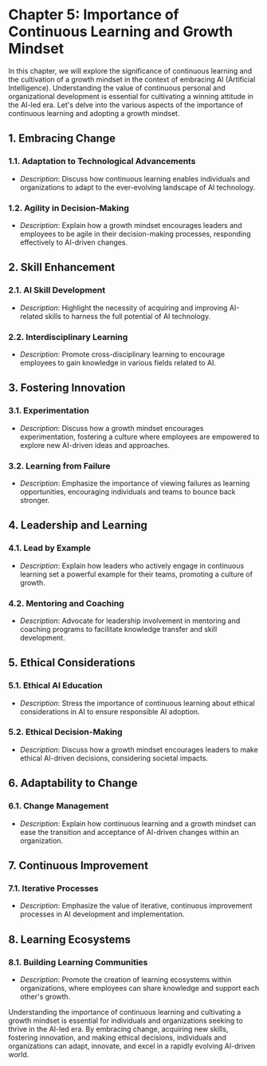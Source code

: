 Chapter 5: Importance of Continuous Learning and Growth Mindset
===============================================================

In this chapter, we will explore the significance of continuous learning and the cultivation of a growth mindset in the context of embracing AI (Artificial Intelligence). Understanding the value of continuous personal and organizational development is essential for cultivating a winning attitude in the AI-led era. Let's delve into the various aspects of the importance of continuous learning and adopting a growth mindset.

**1. Embracing Change**
-----------------------

### 1.1. **Adaptation to Technological Advancements**

* *Description*: Discuss how continuous learning enables individuals and organizations to adapt to the ever-evolving landscape of AI technology.

### 1.2. **Agility in Decision-Making**

* *Description*: Explain how a growth mindset encourages leaders and employees to be agile in their decision-making processes, responding effectively to AI-driven changes.

**2. Skill Enhancement**
------------------------

### 2.1. **AI Skill Development**

* *Description*: Highlight the necessity of acquiring and improving AI-related skills to harness the full potential of AI technology.

### 2.2. **Interdisciplinary Learning**

* *Description*: Promote cross-disciplinary learning to encourage employees to gain knowledge in various fields related to AI.

**3. Fostering Innovation**
---------------------------

### 3.1. **Experimentation**

* *Description*: Discuss how a growth mindset encourages experimentation, fostering a culture where employees are empowered to explore new AI-driven ideas and approaches.

### 3.2. **Learning from Failure**

* *Description*: Emphasize the importance of viewing failures as learning opportunities, encouraging individuals and teams to bounce back stronger.

**4. Leadership and Learning**
------------------------------

### 4.1. **Lead by Example**

* *Description*: Explain how leaders who actively engage in continuous learning set a powerful example for their teams, promoting a culture of growth.

### 4.2. **Mentoring and Coaching**

* *Description*: Advocate for leadership involvement in mentoring and coaching programs to facilitate knowledge transfer and skill development.

**5. Ethical Considerations**
-----------------------------

### 5.1. **Ethical AI Education**

* *Description*: Stress the importance of continuous learning about ethical considerations in AI to ensure responsible AI adoption.

### 5.2. **Ethical Decision-Making**

* *Description*: Discuss how a growth mindset encourages leaders to make ethical AI-driven decisions, considering societal impacts.

**6. Adaptability to Change**
-----------------------------

### 6.1. **Change Management**

* *Description*: Explain how continuous learning and a growth mindset can ease the transition and acceptance of AI-driven changes within an organization.

**7. Continuous Improvement**
-----------------------------

### 7.1. **Iterative Processes**

* *Description*: Emphasize the value of iterative, continuous improvement processes in AI development and implementation.

**8. Learning Ecosystems**
--------------------------

### 8.1. **Building Learning Communities**

* *Description*: Promote the creation of learning ecosystems within organizations, where employees can share knowledge and support each other's growth.

Understanding the importance of continuous learning and cultivating a growth mindset is essential for individuals and organizations seeking to thrive in the AI-led era. By embracing change, acquiring new skills, fostering innovation, and making ethical decisions, individuals and organizations can adapt, innovate, and excel in a rapidly evolving AI-driven world.
